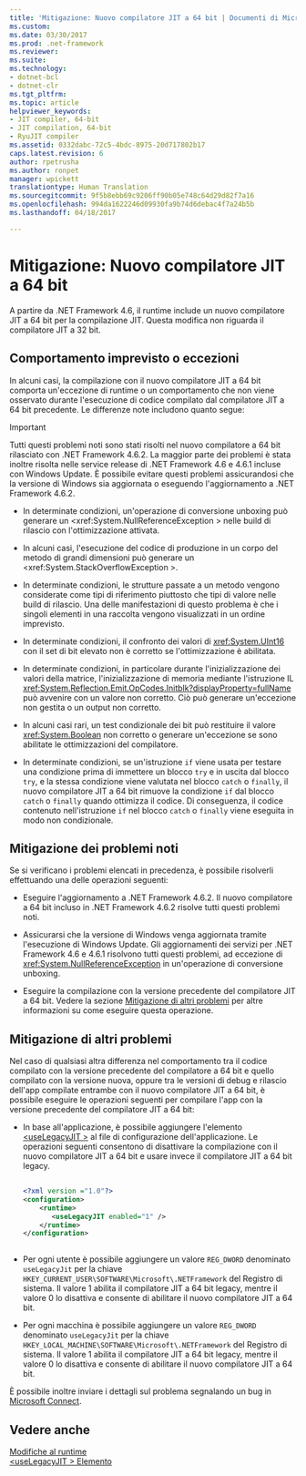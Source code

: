 ```yaml
---
title: 'Mitigazione: Nuovo compilatore JIT a 64 bit | Documenti di Microsoft'
ms.custom: 
ms.date: 03/30/2017
ms.prod: .net-framework
ms.reviewer: 
ms.suite: 
ms.technology:
- dotnet-bcl
- dotnet-clr
ms.tgt_pltfrm: 
ms.topic: article
helpviewer_keywords:
- JIT compiler, 64-bit
- JIT compilation, 64-bit
- RyuJIT compiler
ms.assetid: 0332dabc-72c5-4bdc-8975-20d717802b17
caps.latest.revision: 6
author: rpetrusha
ms.author: ronpet
manager: wpickett
translationtype: Human Translation
ms.sourcegitcommit: 9f5b8ebb69c9206ff90b05e748c64d29d82f7a16
ms.openlocfilehash: 994da1622246d09930fa9b74d6debac4f7a24b5b
ms.lasthandoff: 04/18/2017

---
```

# <a name="mitigation-new-64-bit-jit-compiler"></a>Mitigazione: Nuovo compilatore JIT a 64 bit
A partire da .NET Framework 4.6, il runtime include un nuovo compilatore JIT a 64 bit per la compilazione JIT. Questa modifica non riguarda il compilatore JIT a 32 bit.  
  
## <a name="unexpected-behavior-or-exceptions"></a>Comportamento imprevisto o eccezioni  
 In alcuni casi, la compilazione con il nuovo compilatore JIT a 64 bit comporta un'eccezione di runtime o un comportamento che non viene osservato durante l'esecuzione di codice compilato dal compilatore JIT a 64 bit precedente. Le differenze note includono quanto segue:  
  
> [!IMPORTANT]
>  Tutti questi problemi noti sono stati risolti nel nuovo compilatore a 64 bit rilasciato con .NET Framework 4.6.2. La maggior parte dei problemi è stata inoltre risolta nelle service release di .NET Framework 4.6 e 4.6.1 incluse con Windows Update. È possibile evitare questi problemi assicurandosi che la versione di Windows sia aggiornata o eseguendo l'aggiornamento a .NET Framework 4.6.2.  
  
-   In determinate condizioni, un'operazione di conversione unboxing può generare un <xref:System.NullReferenceException > nelle build di rilascio con l'ottimizzazione attivata.  
  
-   In alcuni casi, l'esecuzione del codice di produzione in un corpo del metodo di grandi dimensioni può generare un <xref:System.StackOverflowException >.  
  
-   In determinate condizioni, le strutture passate a un metodo vengono considerate come tipi di riferimento piuttosto che tipi di valore nelle build di rilascio. Una delle manifestazioni di questo problema è che i singoli elementi in una raccolta vengono visualizzati in un ordine imprevisto.  
  
-   In determinate condizioni, il confronto dei valori di <xref:System.UInt16> con il set di bit elevato non è corretto se l'ottimizzazione è abilitata.  
  
-   In determinate condizioni, in particolare durante l'inizializzazione dei valori della matrice, l'inizializzazione di memoria mediante l'istruzione IL <xref:System.Reflection.Emit.OpCodes.Initblk?displayProperty=fullName> può avvenire con un valore non corretto. Ciò può generare un'eccezione non gestita o un output non corretto.  
  
-   In alcuni casi rari, un test condizionale dei bit può restituire il valore <xref:System.Boolean> non corretto o generare un'eccezione se sono abilitate le ottimizzazioni del compilatore.  
  
-   In determinate condizioni, se un'istruzione `if` viene usata per testare una condizione prima di immettere un blocco `try` e in uscita dal blocco `try`, e la stessa condizione viene valutata nel blocco `catch` o `finally`, il nuovo compilatore JIT a 64 bit rimuove la condizione `if` dal blocco `catch` o `finally` quando ottimizza il codice. Di conseguenza, il codice contenuto nell'istruzione `if` nel blocco `catch` o `finally` viene eseguita in modo non condizionale.  
  
<a name="General"></a>   
## <a name="mitigation-of-known-issues"></a>Mitigazione dei problemi noti  
 Se si verificano i problemi elencati in precedenza, è possibile risolverli effettuando una delle operazioni seguenti:  
  
-   Eseguire l'aggiornamento a .NET Framework 4.6.2. Il nuovo compilatore a 64 bit incluso in .NET Framework 4.6.2 risolve tutti questi problemi noti.  
  
-   Assicurarsi che la versione di Windows venga aggiornata tramite l'esecuzione di Windows Update. Gli aggiornamenti dei servizi per .NET Framework 4.6 e 4.6.1 risolvono tutti questi problemi, ad eccezione di <xref:System.NullReferenceException> in un'operazione di conversione unboxing.  
  
-   Eseguire la compilazione con la versione precedente del compilatore JIT a 64 bit. Vedere la sezione [Mitigazione di altri problemi](#Other) per altre informazioni su come eseguire questa operazione.  
  
<a name="Other"></a>   
## <a name="mitigation-of-other-issues"></a>Mitigazione di altri problemi  
 Nel caso di qualsiasi altra differenza nel comportamento tra il codice compilato con la versione precedente del compilatore a 64 bit e quello compilato con la versione nuova, oppure tra le versioni di debug e rilascio dell'app compilate entrambe con il nuovo compilatore JIT a 64 bit, è possibile eseguire le operazioni seguenti per compilare l'app con la versione precedente del compilatore JIT a 64 bit:  
  
-   In base all'applicazione, è possibile aggiungere l'elemento [\<useLegacyJIT >](../../../docs/framework/configure-apps/file-schema/runtime/uselegacyjit-element.md) al file di configurazione dell'applicazione. Le operazioni seguenti consentono di disattivare la compilazione con il nuovo compilatore JIT a 64 bit e usare invece il compilatore JIT a 64 bit legacy.  
  
    ```xml  
  
    <?xml version ="1.0"?>  
    <configuration>  
        <runtime>  
           <useLegacyJIT enabled="1" />  
        </runtime>  
    </configuration>  
  
    ```  
  
-   Per ogni utente è possibile aggiungere un valore `REG_DWORD` denominato `useLegacyJit` per la chiave `HKEY_CURRENT_USER\SOFTWARE\Microsoft\.NETFramework` del Registro di sistema. Il valore 1 abilita il compilatore JIT a 64 bit legacy, mentre il valore 0 lo disattiva e consente di abilitare il nuovo compilatore JIT a 64 bit.  
  
-   Per ogni macchina è possibile aggiungere un valore `REG_DWORD` denominato `useLegacyJit` per la chiave `HKEY_LOCAL_MACHINE\SOFTWARE\Microsoft\.NETFramework` del Registro di sistema. Il valore 1 abilita il compilatore JIT a 64 bit legacy, mentre il valore 0 lo disattiva e consente di abilitare il nuovo compilatore JIT a 64 bit.  
  
 È possibile inoltre inviare i dettagli sul problema segnalando un bug in [Microsoft Connect](https://connect.microsoft.com/VisualStudio).  
  
## <a name="see-also"></a>Vedere anche  
 [Modifiche al runtime](../../../docs/framework/migration-guide/runtime-changes-in-the-net-framework-4-6.md)   
 [\<useLegacyJIT > Elemento](../../../docs/framework/configure-apps/file-schema/runtime/uselegacyjit-element.md)
